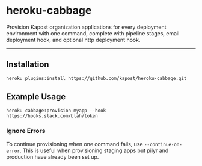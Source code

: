# heroku-cabbage

Provision Kapost organization applications for every deployment environment with one command,
complete with pipeline stages, email deployment hook, and optional http deployment hook.

---

## Installation

`heroku plugins:install https://github.com/kapost/heroku-cabbage.git`

## Example Usage

`heroku cabbage:provision myapp --hook https://hooks.slack.com/blah/token`

### Ignore Errors

To continue provisioning when one command fails, use `--continue-on-error`.
This is useful when provisioning staging apps but pilyr and production have
already been set up.

